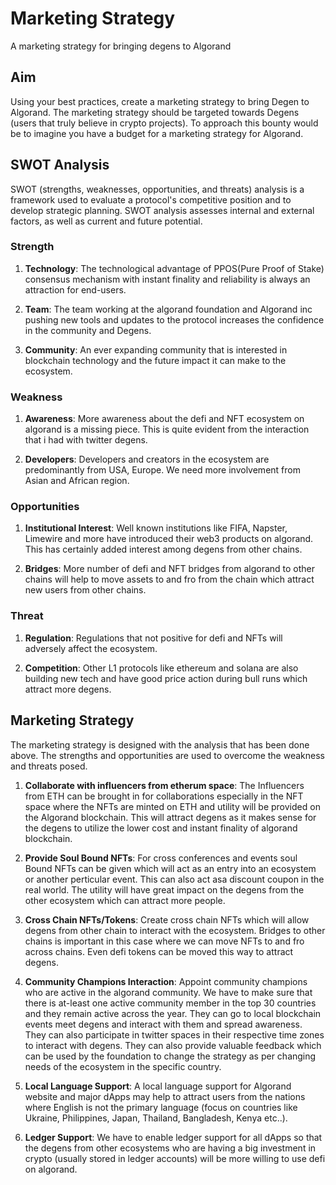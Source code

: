 # Marketing Strategy
A marketing strategy for bringing degens to Algorand

## Aim
Using your best practices, create a marketing strategy to bring Degen to Algorand. The marketing strategy should be targeted towards Degens (users that truly believe in crypto projects). To approach this bounty would be to imagine you have a budget for a marketing strategy for Algorand.

## SWOT Analysis
SWOT (strengths, weaknesses, opportunities, and threats) analysis is a framework used to evaluate a protocol's competitive position and to develop strategic planning. SWOT analysis assesses internal and external factors, as well as current and future potential. 

### Strength

1. **Technology**: The technological advantage of PPOS(Pure Proof of Stake) consensus mechanism with instant finality and reliability is always an attraction for end-users.

2. **Team**: The team working at the algorand foundation and Algorand inc pushing new tools and updates to the protocol increases the confidence in the community and Degens.

3. **Community**: An ever expanding community that is interested in blockchain technology and the future impact it can make to the ecosystem.

### Weakness

1. **Awareness**: More awareness about the defi and NFT ecosystem on algorand is a missing piece. This is quite evident from the interaction that i had with twitter degens.

2. **Developers**: Developers and creators in the ecosystem are predominantly from USA, Europe. We need more involvement from Asian and African region.

### Opportunities

1. **Institutional Interest**: Well known institutions like FIFA, Napster, Limewire and more have introduced their web3 products on algorand. This has certainly added interest among degens from other chains.

2. **Bridges**: More number of defi and NFT bridges from algorand to other chains will help to move assets to and fro from the chain which attract new users from other chains.

### Threat

1. **Regulation**: Regulations that not positive for defi and NFTs will adversely affect the ecosystem.

2. **Competition**: Other L1 protocols like ethereum and solana are also building new tech and have good price action during bull runs which attract more degens.


## Marketing Strategy

The marketing strategy is designed with the analysis that has been done above. The strengths and opportunities are used to overcome the weakness and threats posed.

1. **Collaborate with influencers from etherum space**: The Influencers from ETH can be brought in for collaborations especially in the NFT space where the NFTs are minted on ETH and utility will be provided on the Algorand blockchain. This will attract degens as it makes sense for the degens to utilize the lower cost and instant finality of algorand blockchain.

2. **Provide Soul Bound NFTs**: For cross conferences and events soul Bound NFTs can be given which will act as an entry into an ecosystem or another perticular event. This can also act asa discount coupon in the real world. The utility will have great impact on the degens from the other ecosystem which can attract more people.

3. **Cross Chain NFTs/Tokens**: Create cross chain NFTs which will allow degens from other chain to interact with the ecosystem. Bridges to other chains is important in this case where we can move NFTs to and fro across chains. Even defi tokens can be moved this way to attract degens.

4. **Community Champions Interaction**: Appoint community champions who are active in the algorand community. We have to make sure that there is at-least one active community member in the top 30 countries and they remain active across the year. They can go to local blockchain events meet degens and interact with them and spread awareness. They can also participate in twitter spaces in their respective time zones to interact with degens. They can also provide valuable feedback which can be used by the foundation to change the strategy as per changing needs of the ecosystem in the specific country.

5. **Local Language Support**: A local language support for Algorand website and major dApps may help to attract users from the nations where English is not the primary language (focus on countries like Ukraine, Philippines, Japan, Thailand, Bangladesh, Kenya etc..).

6. **Ledger Support**: We have to enable ledger support for all dApps so that the degens from other ecosystems who are having a big investment in crypto (usually stored in ledger accounts) will be more willing to use defi on algorand.







